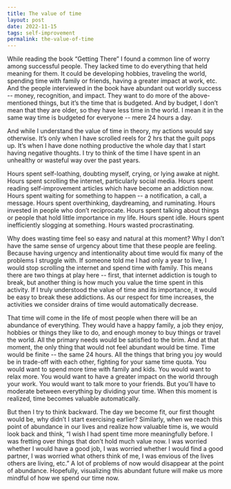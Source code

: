 ```yaml
---
title: The value of time
layout: post
date: 2022-11-15
tags: self-improvement
permalink: the-value-of-time
---
```

<p style="color: rgb(26, 26, 26)" class="body"><span>While reading the book “Getting There” I found a common line of worry among successful people. They lacked time to do everything that held meaning for them. It could be developing hobbies, traveling the world, spending time with family or friends, having a greater impact at work, etc. And the people interviewed in the book have abundant out worldly success -- money, recognition, and impact. They want to do more of the above-mentioned things, but it’s the time that is budgeted. And by budget, I don’t mean that they are older, so they have less time in the world. I mean it in the same way time is budgeted for everyone -- mere 24 hours a day. </span></p><p class="body"><span>And while I understand the value of time in theory, my actions would say otherwise. It’s only when I have scrolled reels for 2 hrs that the guilt pops up. It’s when I have done nothing productive the whole day that I start having negative thoughts. I try to think of the time I have spent in an unhealthy or wasteful way over the past years.</span></p><p class="body"><span>Hours spent self-loathing, doubting myself, crying, or lying awake at night. Hours spent scrolling the internet, particularly social media. Hours spent reading self-improvement articles which have become an addiction now. Hours spent waiting for something to happen -- a notification, a call, a message. Hours spent overthinking, daydreaming, and ruminating. Hours invested in people who don’t reciprocate. Hours spent talking about things or people that hold little importance in my life. Hours spent idle. Hours spent inefficiently slogging at something. Hours wasted procrastinating. </span></p><p class="body"><span>Why does wasting time feel so easy and natural at this moment? Why I don’t have the same sense of urgency about time that these people are feeling. Because having urgency and intentionality about time would fix many of the problems I struggle with. If someone told me I had only a year to live, I would stop scrolling the internet and spend time with family. This means there are two things at play here -- first, that internet addiction is tough to break, but another thing is how much you value the time spent in this activity. If I truly understood the value of time and its importance, it would be easy to break these addictions. As our respect for time increases, the activities we consider drains of time would automatically decrease.</span></p><p class="body"><span>That time will come in the life of most people when there will be an abundance of everything. They would have a happy family, a job they enjoy, hobbies or things they like to do, and enough money to buy things or travel the world. All the primary needs would be satisfied to the brim. And at that moment, the only thing that would not feel abundant would be time. Time would be finite -- the same 24 hours. All the things that bring you joy would be in trade-off with each other, fighting for your same time quota. You would want to spend more time with family and kids. You would want to relax more. You would want to have a greater impact on the world through your work. You would want to talk more to your friends. But you’ll have to moderate between everything by dividing your time. When this moment is realized, time becomes valuable automatically. </span></p><p class="body"><span>But then I try to think backward. The day we become fit, our first thought would be, why didn’t I start exercising earlier? Similarly, when we reach this point of abundance in our lives and realize how valuable time is, we would look back and think, “I wish I had spent time more meaningfully before. I was fretting over things that don’t hold much value now. I was worried whether I would have a good job, I was worried whether I would find a good partner, I was worried what others think of me, I was envious of the lives others are living, etc.” A lot of problems of now would disappear at the point of abundance. Hopefully, visualizing this abundant future will make us more mindful of how we spend our time now. </span></p>